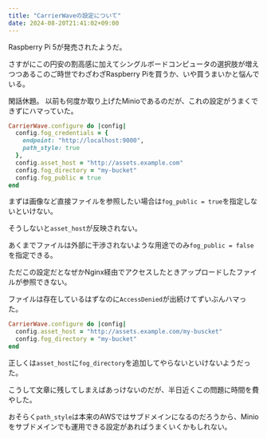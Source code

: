 ```yaml
---
title: "CarrierWaveの設定について"
date: 2024-08-20T21:41:02+09:00
---
```


Raspberry Pi 5が発売されたようだ。

<!--more-->

さすがにこの円安の割高感に加えてシングルボードコンピュータの選択肢が増えつつあるこのご時世でわざわざRaspberry Piを買うか、いや買うまいかと悩んでいる。

閑話休題。
以前も何度か取り上げたMinioであるのだが、これの設定がうまくできずにハマっていた。

```ruby
CarrierWave.configure do |config|
  config.fog_credentials = {
    endpoint: "http://localhost:9000",
    path_style: true
  },
  config.asset_host = "http://assets.example.com"
  config.fog_directory = "my-bucket"
  config.fog_public = true
end
```

まずは画像など直接ファイルを参照したい場合は`fog_public = true`を指定しないといけない。

そうしないと`asset_host`が反映されない。

あくまでファイルは外部に干渉されないような用途でのみ`fog_public = false`を指定できる。

ただこの設定だとなぜかNginx経由でアクセスしたときアップロードしたファイルが参照できない。

ファイルは存在しているはずなのに`AccessDenied`が出続けてずいぶんハマった。

```ruby
CarrierWave.configure do |config|
  config.asset_host = "http://assets.example.com/my-buscket"
  config.fog_directory = "my-bucket"
end
```

正しくは`asset_host`に`fog_directory`を追加してやらないといけないようだった。

こうして文章に残してしまえばあっけないのだが、半日近くこの問題に時間を費やした。

おそらく`path_style`は本来のAWSではサブドメインになるのだろうから、Minioをサブドメインでも運用できる設定があればうまくいくかもしれない。
